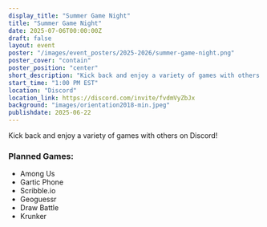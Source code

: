 ```yaml
---
display_title: "Summer Game Night"
title: "Summer Game Night"
date: 2025-07-06T00:00:00Z
draft: false
layout: event
poster: "/images/event_posters/2025-2026/summer-game-night.png"
poster_cover: "contain"
poster_position: "center"
short_description: "Kick back and enjoy a variety of games with others on Discord!"
start_time: "1:00 PM EST"
location: "Discord"
location_link: https://discord.com/invite/fvdmVyZbJx
background: "images/orientation2018-min.jpeg"
publishdate: 2025-06-22
---
```

Kick back and enjoy a variety of games with others on Discord!
### Planned Games:
- Among Us
- Gartic Phone
- Scribble.io
- Geoguessr
- Draw Battle
- Krunker